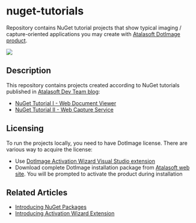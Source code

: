 # nuget-tutorials
Repository contains NuGet tutorial projects that show typical imaging / capture-oriented applications you may create with [Atalasoft DotImage product](https://www.atalasoft.com/Products/DotImage).

![](https://atalasoft.visualstudio.com/_apis/public/build/definitions/789e0a22-6f04-4fac-91a5-ccc70df2a1f1/2/badge)

## Description
This repository contains projects created according to NuGet tutorials published in [Atalasoft Dev Team blog](http://atalasoft.github.io/):

 - [NuGet Tutorial I - Web Document Viewer](http://atalasoft.github.io/2016/06/21/nuget-tutorial-wdv/)
 - [NuGet Tutorial II - Web Capture Service](http://atalasoft.github.io/2016/08/03/nuget-tutorial-wcs/) 

## Licensing
To run the projects locally, you need to have DotImage license. There are various way to acquire the license:

 - Use [DotImage Activation Wizard Visual Studio extension](https://visualstudiogallery.msdn.microsoft.com/88ff07c9-fe68-48bd-bfdc-3fbc8a0ec1db)
 - Download complete DotImage installation package from [Atalasoft web site](https://atalasoft.com). You will be prompted to activate the product during installation

## Related Articles

 - [Introducing NuGet Packages](http://atalasoft.github.io/2016/05/03/introducing-nuget/)
 - [Introducing Activation Wizard Extension](http://atalasoft.github.io/2016/05/14/introducing-activation-wizard-extension/) 
